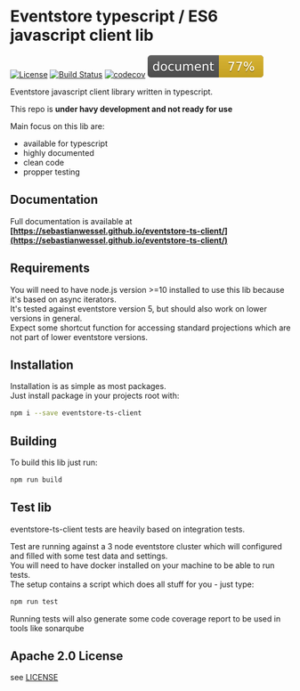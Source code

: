 # Eventstore typescript / ES6 javascript client lib

[![License](https://img.shields.io/badge/License-Apache%202.0-blue.svg)](https://opensource.org/licenses/Apache-2.0)
[![Build Status](https://travis-ci.org/sebastianwessel/eventstore-ts-client.svg?branch=master)](https://travis-ci.org/sebastianwessel/eventstore-ts-client)
[![codecov](https://codecov.io/gh/sebastianwessel/eventstore-ts-client/branch/master/graph/badge.svg)](https://codecov.io/gh/sebastianwessel/eventstore-ts-client)
[![doc coverage](./docs/api/badge.svg)](./docs/api/index.html)

Eventstore javascript client library written in typescript.

This repo is **under havy development and not ready for use**

Main focus on this lib are:

- available for typescript
- highly documented
- clean code
- propper testing

## Documentation

Full documentation is available at **[https://sebastianwessel.github.io/eventstore-ts-client/](https://sebastianwessel.github.io/eventstore-ts-client/)**

## Requirements

You will need to have node.js version >=10 installed to use this lib because it's based on async iterators.  
It's tested against eventstore version 5, but should also work on lower versions in general.  
Expect some shortcut function for accessing standard projections which are not part of lower eventstore versions.

## Installation

Installation is as simple as most packages.  
Just install package in your projects root with:

```bash
npm i --save eventstore-ts-client
```

## Building

To build this lib just run:

```bash
npm run build
```

## Test lib

eventstore-ts-client tests are heavily based on integration tests.

Test are running against a 3 node eventstore cluster which will configured and filled with some test data and settings.  
You will need to have docker installed on your machine to be able to run tests.  
The setup contains a script which does all stuff for you - just type:

```bash
npm run test
```

Running tests will also generate some code coverage report to be used in tools like sonarqube

## Apache 2.0 License

see [LICENSE](LICENSE)